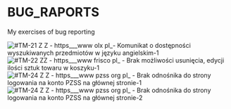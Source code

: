 # BUG_RAPORTS
My exercises of bug reporting

![#TM-21  Z Z - https___www olx pl_- Komunikat o dostępności wyszukiwanych przedmiotów w języku angielskim-1](https://github.com/zbyszekzajko/BUG_RAPORTS/assets/117529540/4b009df6-5cc5-4f2c-93f6-176bce397472)
![#TM-22  ZZ - https___www frisco pl_ - Brak możliwości usunięcia, edycji ilości sztuk towaru w koszyku-1](https://github.com/zbyszekzajko/BUG_RAPORTS/assets/117529540/87d69bfb-12b5-4187-af14-517ace95584f)
![#TM-24  Z Z - https___www pzss org pl_ - Brak odnośnika do strony logowania na konto PZSS na głównej stronie-1](https://github.com/zbyszekzajko/BUG_RAPORTS/assets/117529540/4e23d5a4-fbc9-4a20-808c-cd6315d86db9)
![#TM-24  Z Z - https___www pzss org pl_ - Brak odnośnika do strony logowania na konto PZSS na głównej stronie-2](https://github.com/zbyszekzajko/BUG_RAPORTS/assets/117529540/873ea10b-ff53-47e5-b846-ef6f36ba785f)
